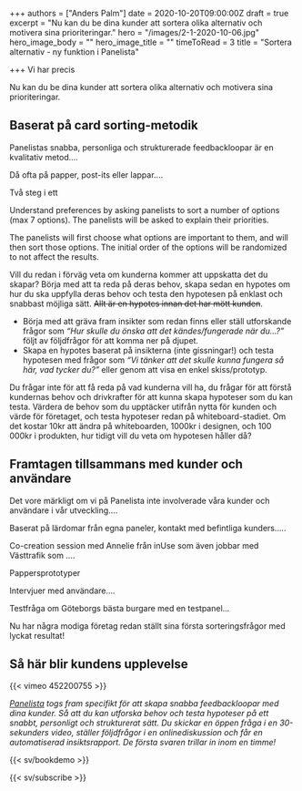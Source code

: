 +++
authors = ["Anders Palm"]
date = 2020-10-20T09:00:00Z
draft = true
excerpt = "Nu kan du be dina kunder att sortera olika alternativ och motivera sina prioriteringar."
hero = "/images/2-1-2020-10-06.jpg"
hero_image_body = ""
hero_image_title = ""
timeToRead = 3
title = "Sortera alternativ - ny funktion i Panelista"

+++
Vi har precis 

Nu kan du be dina kunder att sortera olika alternativ och motivera sina prioriteringar.

## Baserat på card sorting-metodik

Panelistas snabba, personliga och strukturerade feedbackloopar är en kvalitativ metod....

Då ofta på papper, post-its eller lappar....

Två steg i ett

Understand preferences by asking panelists to sort a number of options (max 7 options). The panelists will be asked to explain their priorities.

The panelists will first choose what options are important to them, and will then sort those options. The initial order of the options will be randomized to not affect the results.

Vill du redan i förväg veta om kunderna kommer att uppskatta det du skapar? Börja med att ta reda på deras behov, skapa sedan en hypotes om hur du ska uppfylla deras behov och testa den hypotesen på enklast och snabbast möjliga sätt. ~~Allt är en hypotes innan det har mött kunden~~.

- Börja med att gräva fram insikter som redan finns eller ställ utforskande frågor som _“Hur skulle du önska att det kändes/fungerade när du...?”_ följt av följdfrågor för att komma ner på djupet. 
- Skapa en hypotes baserat på insikterna (inte gissningar!) och testa hypotesen med frågor som _“Vi tänker att det skulle kunna fungera så här, vad tycker du?”_ eller genom att visa en enkel skiss/prototyp.

Du frågar inte för att få reda på vad kunderna vill ha, du frågar för att förstå kundernas behov och drivkrafter för att kunna skapa hypoteser som du kan testa. Värdera de behov som du upptäcker utifrån nytta för kunden och värde för företaget, och testa hypoteser redan på whiteboard-stadiet. Om det kostar 10kr att ändra på whiteboarden, 1000kr i designen, och 100 000kr i produkten, hur tidigt vill du veta om hypotesen håller då?

## Framtagen tillsammans med kunder och användare
Det vore märkligt om vi på Panelista inte involverade våra kunder och användare i vår utveckling....

Baserat på lärdomar från egna paneler, kontakt med befintliga kunders.....

Co-creation session med Annelie från inUse som även jobbar med Västtrafik som ....

Pappersprototyper

Intervjuer med användare....

Testfråga om Göteborgs bästa burgare med en testpanel...

Nu har några modiga företag redan ställt sina första sorteringsfrågor med lyckat resultat!


## Så här blir kundens upplevelse

{{< vimeo 452200755 >}}

_[Panelista](https://panelista.com "Panelista") togs fram specifikt för att skapa snabba feedbackloopar med dina kunder. Så att du kan utforska behov och testa hypoteser på ett snabbt, personligt och strukturerat sätt. Du skickar en öppen fråga i en 30-sekunders video, ställer följdfrågor i en onlinediskussion och får en automatiserad insiktsrapport. De första svaren trillar in inom en timme!_

{{< sv/bookdemo >}}

{{< sv/subscribe >}}